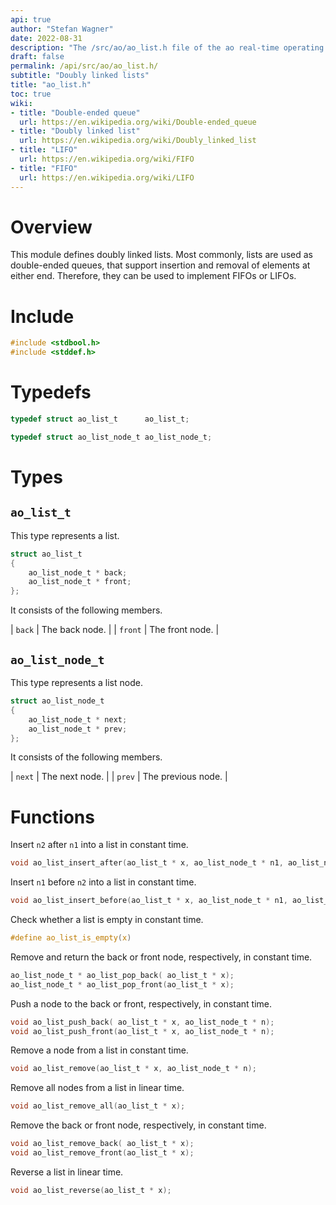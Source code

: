 ```yaml
---
api: true
author: "Stefan Wagner"
date: 2022-08-31
description: "The /src/ao/ao_list.h file of the ao real-time operating system."
draft: false
permalink: /api/src/ao/ao_list.h/
subtitle: "Doubly linked lists"
title: "ao_list.h"
toc: true
wiki:
- title: "Double-ended queue"
  url: https://en.wikipedia.org/wiki/Double-ended_queue
- title: "Doubly linked list"
  url: https://en.wikipedia.org/wiki/Doubly_linked_list
- title: "LIFO"
  url: https://en.wikipedia.org/wiki/FIFO
- title: "FIFO"
  url: https://en.wikipedia.org/wiki/LIFO
---
```


# Overview

This module defines doubly linked lists. Most commonly, lists are used as double-ended queues, that support insertion and removal of elements at either end. Therefore, they can be used to implement FIFOs or LIFOs.

# Include

```c
#include <stdbool.h>
#include <stddef.h>
```

# Typedefs

```c
typedef struct ao_list_t      ao_list_t;
```

```c
typedef struct ao_list_node_t ao_list_node_t;
```

# Types

## `ao_list_t`

This type represents a list.

```c
struct ao_list_t
{
    ao_list_node_t * back;
    ao_list_node_t * front;
};
```

It consists of the following members.

| `back` | The back node. |
| `front` | The front node. |

## `ao_list_node_t`

This type represents a list node.

```c
struct ao_list_node_t
{
    ao_list_node_t * next;
    ao_list_node_t * prev;
};
```

It consists of the following members.

| `next` | The next node. |
| `prev` | The previous node. |

# Functions

Insert `n2` after `n1` into a list in constant time.

```c
void ao_list_insert_after(ao_list_t * x, ao_list_node_t * n1, ao_list_node_t * n2);
```

Insert `n1` before `n2` into a list in constant time.

```c
void ao_list_insert_before(ao_list_t * x, ao_list_node_t * n1, ao_list_node_t * n2);
```

Check whether a list is empty in constant time.

```c
#define ao_list_is_empty(x)
```

Remove and return the back or front node, respectively, in constant time.

```c
ao_list_node_t * ao_list_pop_back( ao_list_t * x);
ao_list_node_t * ao_list_pop_front(ao_list_t * x);
```

Push a node to the back or front, respectively, in constant time.

```c
void ao_list_push_back( ao_list_t * x, ao_list_node_t * n);
void ao_list_push_front(ao_list_t * x, ao_list_node_t * n);
```

Remove a node from a list in constant time.

```c
void ao_list_remove(ao_list_t * x, ao_list_node_t * n);
```

Remove all nodes from a list in linear time.

```c
void ao_list_remove_all(ao_list_t * x);
```

Remove the back or front node, respectively, in constant time.

```c
void ao_list_remove_back( ao_list_t * x);
void ao_list_remove_front(ao_list_t * x);
```

Reverse a list in linear time.

```c
void ao_list_reverse(ao_list_t * x);
```
